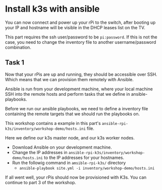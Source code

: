# Install k3s with ansible

You can now connect and power up your rPi to the switch, after booting up your IP and hostname will be visible in the DHCP leases list on the TV.

This part requires the ssh user/password to be `pi:password`. If this is not the case, you need to change the inventory file to another username/password combination.

## Task 1

Now that your rPis are up and running, they should be accessible over SSH. Which means that we can provision them remotely with Ansible.

Ansible is run from your development machine, where your local machine SSH into the remote hosts and perform tasks that we define in ansible-playbooks.

Before we run our ansible playbooks, we need to define a inventory file containing the remote targets that we should run the playbooks on.

This workshop contains a example in this part's `ansible-rpi-k3s/inventory/workshop-demo/hosts.ini` file.

Here we define our k3s master node, and our k3s worker nodes.

- Download Ansible on your development machine.
- Change the IP addresses in `ansible-rpi-k3s/inventory/workshop-demo/hosts.ini` to the IP addresses for your hostnames.
- Run the followig command in `amsible-rpi-k3s/` directory
  - ```ansible-playbook site.yml -i inventory/workshop-demo/hosts.ini```

If all went well, your rPis should now be provisioned with K3s. You can continue to part 3 of the workshop.
